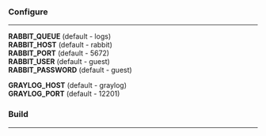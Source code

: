 ### Configure
--------------------------------------------
**RABBIT_QUEUE** (default - logs)<br>
**RABBIT_HOST** (default - rabbit)<br>
**RABBIT_PORT** (default - 5672)<br>
**RABBIT_USER** (default - guest)<br>
**RABBIT_PASSWORD** (default - guest)<br>

**GRAYLOG_HOST** (default - graylog)<br>
**GRAYLOG_PORT** (default - 12201)<br>

### Build
--------------------------------------------
